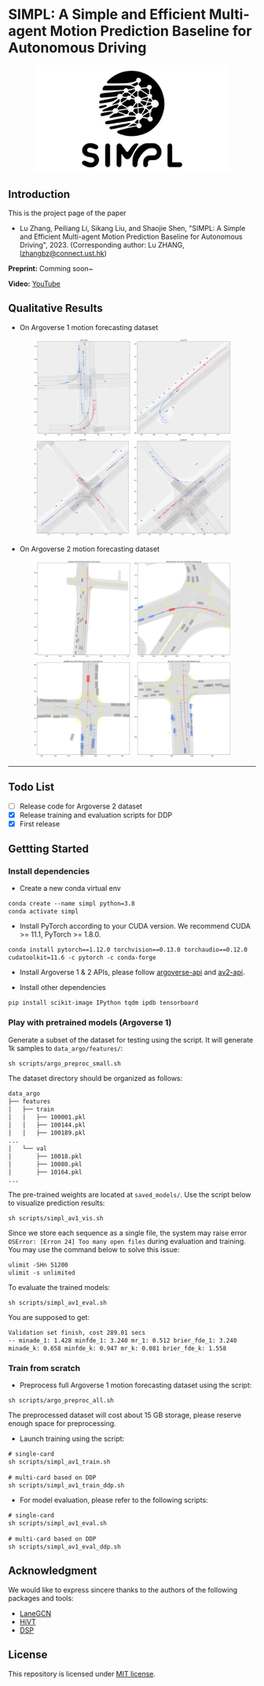 # SIMPL: A Simple and Efficient Multi-agent Motion Prediction Baseline for Autonomous Driving

<p align="center">
  <img src="files/logo.jpg" width = "400"/>
</p>

## Introduction
This is the project page of the paper

* Lu Zhang, Peiliang Li, Sikang Liu, and Shaojie Shen, "SIMPL: A Simple and Efficient Multi-agent Motion Prediction Baseline for Autonomous Driving", 2023. (Corresponding author: Lu ZHANG, lzhangbz@connect.ust.hk)

**Preprint:** Comming soon~

**Video:** [YouTube](https://youtu.be/_8-6ccopZMM)

## Qualitative Results

* On Argoverse 1 motion forecasting dataset
<p align="center">
  <img src="files/av1-s1.png" width = "200"/>
  <img src="files/av1-s2.png" width = "200"/>
  <img src="files/av1-s3.png" width = "200"/>
  <img src="files/av1-s4.png" width = "200"/>
</p>

* On Argoverse 2 motion forecasting dataset
<p align="center">
  <img src="files/av2-s1.png" width = "200"/>
  <img src="files/av2-s2.png" width = "200"/>
  <img src="files/av2-s3.png" width = "200"/>
  <img src="files/av2-s4.png" width = "200"/>
</p>

----

## Todo List
- [ ] Release code for Argoverse 2 dataset
- [x] Release training and evaluation scripts for DDP
- [x] First release

## Gettting Started

### Install dependencies
- Create a new conda virtual env
```
conda create --name simpl python=3.8
conda activate simpl
```

- Install PyTorch according to your CUDA version. We recommend CUDA >= 11.1, PyTorch >= 1.8.0.
```
conda install pytorch==1.12.0 torchvision==0.13.0 torchaudio==0.12.0 cudatoolkit=11.6 -c pytorch -c conda-forge
```

- Install Argoverse 1 & 2 APIs, please follow [argoverse-api](https://github.com/argoai/argoverse-api) and [av2-api](https://argoverse.github.io/user-guide/getting_started.html).


- Install other dependencies
```
pip install scikit-image IPython tqdm ipdb tensorboard
```

### Play with pretrained models (Argoverse 1)
Generate a subset of the dataset for testing using the script. It will generate 1k samples to `data_argo/features/`:
```
sh scripts/argo_preproc_small.sh
```
The dataset directory should be organized as follows:
```
data_argo
├── features
│   ├── train
│   │   ├── 100001.pkl
│   │   ├── 100144.pkl
│   │   ├── 100189.pkl
...
│   └── val
│       ├── 10018.pkl
│       ├── 10080.pkl
│       ├── 10164.pkl
...
```

The pre-trained weights are located at `saved_models/`. Use the script below to visualize prediction results:
```
sh scripts/simpl_av1_vis.sh
```

Since we store each sequence as a single file, the system may raise error `OSError: [Erron 24] Too many open files` during evaluation and training. You may use the command below to solve this issue:
```
ulimit -SHn 51200
ulimit -s unlimited
```

To evaluate the trained models:
```
sh scripts/simpl_av1_eval.sh
```
You are supposed to get:
```
Validation set finish, cost 289.01 secs
-- minade_1: 1.428 minfde_1: 3.240 mr_1: 0.512 brier_fde_1: 3.240 minade_k: 0.658 minfde_k: 0.947 mr_k: 0.081 brier_fde_k: 1.558
```

### Train from scratch

- Preprocess full Argoverse 1 motion forecasting dataset using the script:
```
sh scripts/argo_preproc_all.sh
```
The preprocessed dataset will cost about 15 GB storage, please reserve enough space for preprocessing.

- Launch training using the script:
```
# single-card
sh scripts/simpl_av1_train.sh

# multi-card based on DDP
sh scripts/simpl_av1_train_ddp.sh
```

- For model evaluation, please refer to the following scripts:
```
# single-card
sh scripts/simpl_av1_eval.sh

# multi-card based on DDP
sh scripts/simpl_av1_eval_ddp.sh
```

## Acknowledgment
We would like to express sincere thanks to the authors of the following packages and tools:
- [LaneGCN](https://github.com/uber-research/LaneGCN)
- [HiVT](https://github.com/ZikangZhou/HiVT)
- [DSP](https://github.com/HKUST-Aerial-Robotics/DSP)

## License
This repository is licensed under [MIT license](https://github.com/HKUST-Aerial-Robotics/SIMPL/blob/main/LICENSE).